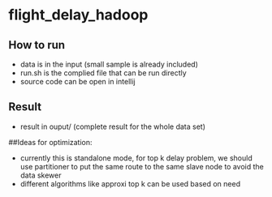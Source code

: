 # flight_delay_hadoop

## How to run
- data is in the input (small sample is already included)
- run.sh is the complied file that can be run directly 
- source code can be open in intellij 

## Result
- result in ouput/ (complete result for the whole data set)


##Ideas for optimization: 
- currently this is standalone mode, for top k delay problem, we should use partitioner to put the same route to the same slave node  to avoid the data skewer 
- different algorithms like approxi top k can be used based on need
